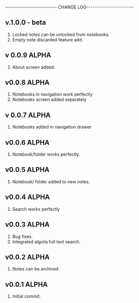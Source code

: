 -------------------------- CHANGE LOG------------------------


v.1.0.0 - beta
--------------------------------
1) Locked notes can be unlocked from notebooks.
2) Empty note discarded feature add.


v 0.0.9 ALPHA
----------------------------
1) About screen added.

v0.0.8 ALPHA
-----------------------------
1) Notebooks in navigation work perfectly
2) Notebooks screen added separately

v 0.0.7 ALPHA
------------------------------
1) Notebooks added in navigation drawer

v0.0.6 ALPHA
------------------------------
1) Notebook/folder works perfectly.

v0.0.5 ALPHA
-------------------------------
1) Notebook/ folder added to new notes.

v0.0.4 ALPHA
-------------------------------
1) Search works perfectly

v0.0.3 ALPHA
--------------------------------
1) Bug fixes.
2) Integrated algolia full text search.

v0.0.2 ALPHA
---------------------------------
1) Notes can be archived.

 v0.0.1 ALPHA
---------------------------------
1) Initial commit.